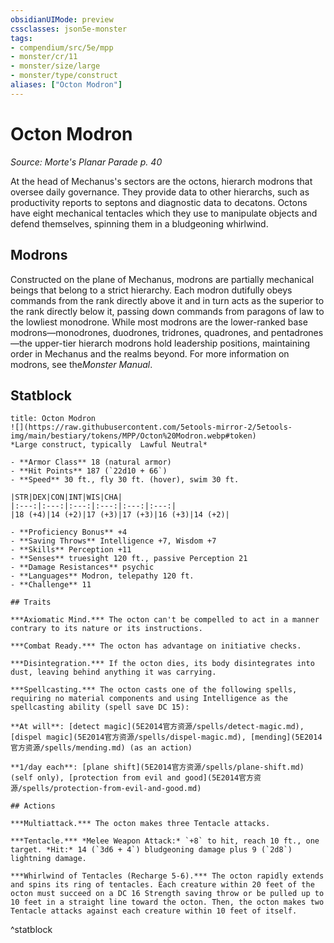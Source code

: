 ```yaml
---
obsidianUIMode: preview
cssclasses: json5e-monster
tags:
- compendium/src/5e/mpp
- monster/cr/11
- monster/size/large
- monster/type/construct
aliases: ["Octon Modron"]
---
```

# Octon Modron
*Source: Morte's Planar Parade p. 40*  

At the head of Mechanus's sectors are the octons, hierarch modrons that oversee daily governance. They provide data to other hierarchs, such as productivity reports to septons and diagnostic data to decatons. Octons have eight mechanical tentacles which they use to manipulate objects and defend themselves, spinning them in a bludgeoning whirlwind.

## Modrons

Constructed on the plane of Mechanus, modrons are partially mechanical beings that belong to a strict hierarchy. Each modron dutifully obeys commands from the rank directly above it and in turn acts as the superior to the rank directly below it, passing down commands from paragons of law to the lowliest monodrone. While most modrons are the lower-ranked base modrons—monodrones, duodrones, tridrones, quadrones, and pentadrones—the upper-tier hierarch modrons hold leadership positions, maintaining order in Mechanus and the realms beyond. For more information on modrons, see the*Monster Manual*.

## Statblock

```ad-statblock
title: Octon Modron
![](https://raw.githubusercontent.com/5etools-mirror-2/5etools-img/main/bestiary/tokens/MPP/Octon%20Modron.webp#token)
*Large construct, typically  Lawful Neutral*

- **Armor Class** 18 (natural armor)
- **Hit Points** 187 (`22d10 + 66`)
- **Speed** 30 ft., fly 30 ft. (hover), swim 30 ft.

|STR|DEX|CON|INT|WIS|CHA|
|:---:|:---:|:---:|:---:|:---:|:---:|
|18 (+4)|14 (+2)|17 (+3)|17 (+3)|16 (+3)|14 (+2)|

- **Proficiency Bonus** +4
- **Saving Throws** Intelligence +7, Wisdom +7
- **Skills** Perception +11
- **Senses** truesight 120 ft., passive Perception 21
- **Damage Resistances** psychic
- **Languages** Modron, telepathy 120 ft.
- **Challenge** 11

## Traits

***Axiomatic Mind.*** The octon can't be compelled to act in a manner contrary to its nature or its instructions.

***Combat Ready.*** The octon has advantage on initiative checks.

***Disintegration.*** If the octon dies, its body disintegrates into dust, leaving behind anything it was carrying.

***Spellcasting.*** The octon casts one of the following spells, requiring no material components and using Intelligence as the spellcasting ability (spell save DC 15):

**At will**: [detect magic](5E2014官方资源/spells/detect-magic.md), [dispel magic](5E2014官方资源/spells/dispel-magic.md), [mending](5E2014官方资源/spells/mending.md) (as an action)

**1/day each**: [plane shift](5E2014官方资源/spells/plane-shift.md) (self only), [protection from evil and good](5E2014官方资源/spells/protection-from-evil-and-good.md)

## Actions

***Multiattack.*** The octon makes three Tentacle attacks.

***Tentacle.*** *Melee Weapon Attack:* `+8` to hit, reach 10 ft., one target. *Hit:* 14 (`3d6 + 4`) bludgeoning damage plus 9 (`2d8`) lightning damage.

***Whirlwind of Tentacles (Recharge 5-6).*** The octon rapidly extends and spins its ring of tentacles. Each creature within 20 feet of the octon must succeed on a DC 16 Strength saving throw or be pulled up to 10 feet in a straight line toward the octon. Then, the octon makes two Tentacle attacks against each creature within 10 feet of itself.
```
^statblock